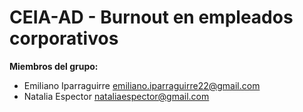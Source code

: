 # CEIA-AD - Burnout en empleados corporativos

**Miembros del grupo:**
- Emiliano Iparraguirre <emiliano.iparraguirre22@gmail.com>
- Natalia Espector <nataliaespector@gmail.com>